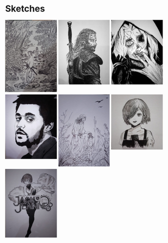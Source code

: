 # Sketches

<style>
    .sketch-container {
        display: grid;
        grid-template-columns: repeat(auto-fit, minmax(300px, 1fr));
        gap: 5px;
    }

    .sketch-item {
        width: 100%;
    }

    .sketch-item img {
        width: 100%;
        height: auto;
    }

    @media only screen and (max-width: 1000px) {
        .sketch-container {
            grid-template-columns: repeat(auto-fit, minmax(150px, 1fr));
        }
    }
</style>

<div class="sketch-container">
    <div class="sketch-item"><img src="./sketch/Untitled6.jpg" alt="musashi 2"></div>
    <div class="sketch-item"><img src="./sketch/Untitled5.jpg" alt="witcher"></div>
    <div class="sketch-item"><img src="./sketch/Untitled4.jpg" alt="tokyo ghoul 2"></div>
    <div class="sketch-item"><img src="./sketch/Untitled3.jpg" alt="weeknd"></div>
    <div class="sketch-item"><img src="./sketch/Untitled2.jpg" alt="musashi"></div>
    <div class="sketch-item"><img src="./sketch/Untitled1.png" alt="tokyo ghoul"></div>
    <div class="sketch-item"><img src="./sketch/Untitled.jpg" alt="jack jeanne"></div>
</div>